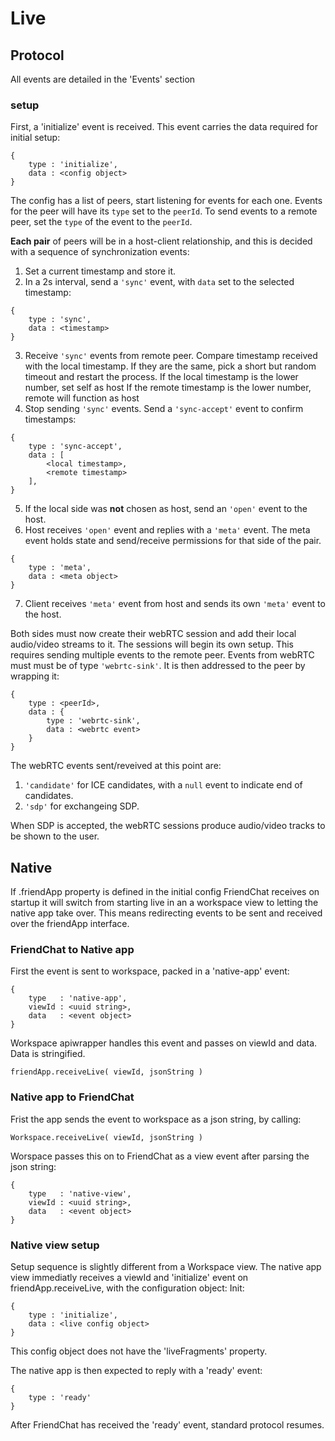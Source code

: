 # Live

## Protocol

All events are detailed in the 'Events' section

### setup

First, a 'initialize' event is received. This event carries the data required for initial setup:
```
{
	type : 'initialize',
	data : <config object>
}
```

The config has a list of peers, start listening for events for each one. Events for the peer will
have its `type` set to the `peerId`. To send events to a remote peer, set the `type` of the event
to the `peerId`.

__Each pair__ of peers will be in a host-client relationship, and this is decided with a sequence 
of synchronization events:
1. Set a current timestamp and store it.
2. In a 2s interval, send a `'sync'` event, with `data` set to the selected timestamp:
```
{
	type : 'sync',
	data : <timestamp>
}
```
3. Receive `'sync'` events from remote peer. Compare timestamp received with the local timestamp.
If they are the same, pick a short but random timeout and restart the process.
If the local timestamp is the lower number, set self as host
If the remote timestamp is the lower number, remote will function as host
4. Stop sending `'sync'` events. Send a `'sync-accept'` event to confirm timestamps:
```
{
	type : 'sync-accept',
	data : [
		<local timestamp>,
		<remote timestamp>
	],
}
```
5. If the local side was __not__ chosen as host, send an `'open'` event to the host.
6. Host receives `'open'` event and replies with a `'meta'` event. The meta event holds state
and send/receive permissions for that side of the pair.
```
{
	type : 'meta',
	data : <meta object>
}
```
7. Client receives `'meta'` event from host and sends its own `'meta'` event to the host.

Both sides must now create their webRTC session and add their local audio/video streams to it.
The sessions will begin its own setup. This requires sending multiple events to the 
remote peer. Events from webRTC must must be of type `'webrtc-sink'`. It is then 
addressed to the peer by wrapping it:
```
{
	type : <peerId>,
	data : {
		type : 'webrtc-sink',
		data : <webrtc event>
	}
}
```

The webRTC events sent/reveived at this point are:
1. `'candidate'` for ICE candidates, with a `null`
event to indicate end of candidates.
2. `'sdp'` for exchangeing SDP.

When SDP is accepted, the webRTC sessions produce audio/video tracks to be shown to the user.


## Native

If .friendApp property is defined in the initial config FriendChat receives on startup it will
switch from starting live in an a workspace view to letting the native app take over. This means
redirecting events to be sent and received over the friendApp interface.

### FriendChat to Native app

First the event is sent to workspace, packed in a 'native-app' event:
```
{
	type   : 'native-app',
	viewId : <uuid string>,
	data   : <event object>
}
```

Workspace apiwrapper handles this event and passes on viewId and data. Data is stringified.
```
friendApp.receiveLive( viewId, jsonString )
```

### Native app to FriendChat

Frist the app sends the event to workspace as a json string, by calling:
```
Workspace.receiveLive( viewId, jsonString )
```

Worspace passes this on to FriendChat as a view event after parsing the json string:
```
{
	type   : 'native-view',
	viewId : <uuid string>,
	data   : <event object>
}
```

### Native view setup

Setup sequence is slightly different from a Workspace view. The native app view
immediatly receives a viewId and 'initialize' event on friendApp.receiveLive, with 
the configuration object:
Init:
```
{
	type : 'initialize',
	data : <live config object>
}
```
This config object does not have the 'liveFragments' property.

The native app is then expected to reply with a 'ready' event:
```
{
	type : 'ready'
}
```

After FriendChat has received the 'ready' event, standard protocol resumes.